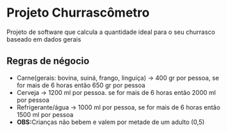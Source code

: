 <h1>Projeto Churrascômetro</h1>
<p>Projeto de software que calcula a quantidade ideal para o seu churrasco baseado em dados gerais</p>
<h2>Regras de négocio</h2>
<ul>
    <li>Carne(gerais: bovina, suiná, frango, linguiça) -> 400 gr por pessoa, se for mais de 6 horas então 650 gr por pessoa</li>
    <li>Cerveja -> 1200 ml por pessoa. se for mais de 6 horas então 2000 ml por pessoa</li>
    <li>Refrigerante/água -> 1000 ml por pessoa, se for mais de 6 horas então 1500 ml por pessoa</li>
    <li><strong>OBS:</strong>Crianças não bebem e valem por metade de um adulto (0,5)</li>
</ul>